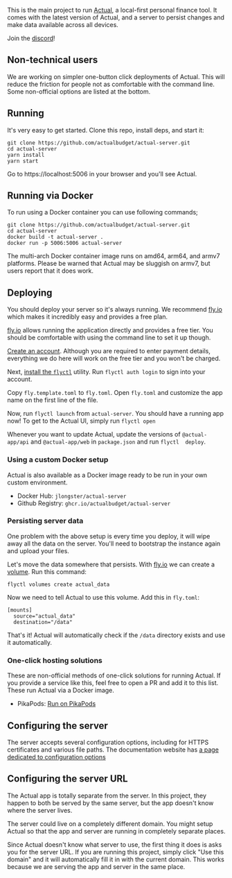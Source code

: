 This is the main project to run [Actual](https://github.com/actualbudget/actual), a local-first personal finance tool. It comes with the latest version of Actual, and a server to persist changes and make data available across all devices.

Join the [discord](https://discord.gg/pRYNYr4W5A)!

## Non-technical users

We are working on simpler one-button click deployments of Actual. This will reduce the friction for people not as comfortable with the command line. Some non-official options are listed at the bottom.

## Running

It's very easy to get started. Clone this repo, install deps, and start it:

```
git clone https://github.com/actualbudget/actual-server.git
cd actual-server
yarn install
yarn start
```

Go to https://localhost:5006 in your browser and you'll see Actual.

## Running via Docker
To run using a Docker container you can use following commands;

```
git clone https://github.com/actualbudget/actual-server.git
cd actual-server
docker build -t actual-server .
docker run -p 5006:5006 actual-server
```

The multi-arch Docker container image runs on amd64, arm64, and armv7 platforms. Please be warned that Actual may be sluggish on armv7, but users report that it does work.


## Deploying

You should deploy your server so it's always running. We recommend [fly.io](https://fly.io) which makes it incredibly easy and provides a free plan.

[fly.io](https://fly.io) allows running the application directly and provides a free tier. You should be comfortable with using the command line to set it up though.

[Create an account](https://fly.io/app/sign-in). Although you are required to enter payment details, everything we do here will work on the free tier and you won't be charged.

Next, [install the `flyctl`](https://fly.io/docs/flyctl/installing/) utility. Run `flyctl auth login` to sign into your account.

Copy `fly.template.toml` to `fly.toml`. Open `fly.toml` and customize the app name on the first line of the file.

Now, run `flyctl launch` from `actual-server`. You should have a running app now! To get to the Actual UI, simply run `flyctl open`

Whenever you want to update Actual, update the versions of `@actual-app/api` and `@actual-app/web` in `package.json` and run `flyctl  deploy`.

### Using a custom Docker setup

Actual is also available as a Docker image ready to be run in your own custom environment.

- Docker Hub: `jlongster/actual-server`
- Github Registry: `ghcr.io/actualbudget/actual-server`

### Persisting server data

One problem with the above setup is every time you deploy, it will wipe away all the data on the server. You'll need to bootstrap the instance again and upload your files.

Let's move the data somewhere that persists. With [fly.io](https://fly.io) we can create a [volume](https://fly.io/docs/reference/volumes/). Run this command:

```
flyctl volumes create actual_data
```

Now we need to tell Actual to use this volume. Add this in `fly.toml`:

```
[mounts]
  source="actual_data"
  destination="/data"
```

That's it! Actual will automatically check if the `/data` directory exists and use it automatically.


### One-click hosting solutions

These are non-official methods of one-click solutions for running Actual. If you provide a service like this, feel free to open a PR and add it to this list. These run Actual via a Docker image.

* PikaPods: [Run on PikaPods](https://www.pikapods.com/pods?run=actual)

## Configuring the server

The server accepts several configuration options, including for HTTPS certificates and various file paths. The documentation website has [a page dedicated to configuration options](https://actualbudget.github.io/docs/Installing/Configuration)

## Configuring the server URL

The Actual app is totally separate from the server. In this project, they happen to both be served by the same server, but the app doesn't know where the server lives.

The server could live on a completely different domain. You might setup Actual so that the app and server are running in completely separate places.

Since Actual doesn't know what server to use, the first thing it does is asks you for the server URL. If you are running this project, simply click "Use this domain" and it will automatically fill it in with the current domain. This works because we are serving the app and server in the same place.

